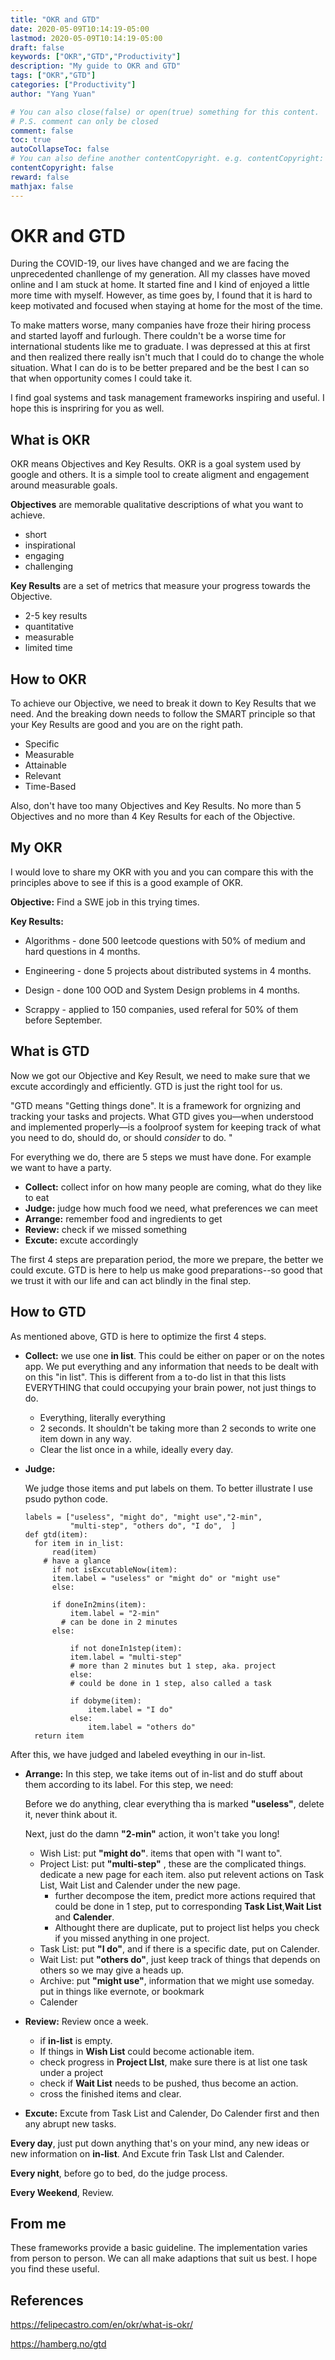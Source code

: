```yaml
---
title: "OKR and GTD"
date: 2020-05-09T10:14:19-05:00
lastmod: 2020-05-09T10:14:19-05:00
draft: false
keywords: ["OKR","GTD","Productivity"]
description: "My guide to OKR and GTD"
tags: ["OKR","GTD"]
categories: ["Productivity"]
author: "Yang Yuan"

# You can also close(false) or open(true) something for this content.
# P.S. comment can only be closed
comment: false
toc: true
autoCollapseToc: false
# You can also define another contentCopyright. e.g. contentCopyright: "This is another copyright."
contentCopyright: false
reward: false
mathjax: false
---
```


<!--more-->

# OKR and GTD

During the COVID-19, our lives have changed and we are facing the unprecedented chanllenge of my generation. All my classes have moved online and I am stuck at home. It started fine and I kind of enjoyed a little more time with myself. However, as time goes by, I found that it is hard to keep motivated and focused when staying at home for the most of the time. 

To make matters worse, many companies have froze their hiring process and started layoff and furlough. There couldn't be a worse time for international students like me to graduate. I was depressed at this at first and then realized there really isn't much that I could do to change the whole situation. What I can do is to be better prepared and be the best I can so that when opportunity comes I could take it. 

I  find goal systems and task management frameworks inspiring and useful. I hope this is inspriring for you as well.

## What is OKR

OKR means Objectives and Key Results. OKR is a goal system used by google and others. It is a simple tool to create aligment and engagement around measurable goals.

**Objectives** are memorable qualitative descriptions of what you want to achieve. 

- short
- inspirational
- engaging
- challenging

**Key Results** are a set of metrics that measure your progress towards the Objective.

- 2-5 key results
- quantitative
- measurable
- limited time

## How to OKR

To achieve our Objective, we need to break it down to Key Results that we need. And the breaking down needs to follow the SMART principle so that your Key Results are good and you are on the right path. 

- Specific
- Measurable
- Attainable
- Relevant
- Time-Based

Also, don't have too many Objectives and Key Results. No more than 5 Objectives and no more than 4 Key Results for each of the Objective.

## My OKR

I would love to share my OKR with you and you can compare this with the principles above to see if this is a good example of OKR.

**Objective:** Find a SWE job in this trying times.

**Key Results:**

- Algorithms - done 500 leetcode questions with 50% of medium and hard questions in 4 months.

- Engineering - done 5 projects about distributed systems in 4 months. 

- Design - done 100 OOD and System Design problems in 4 months.

- Scrappy - applied to 150 companies, used referal for 50% of them before September. 

## What is GTD

Now we got our Objective and Key Result, we need to make sure that we excute accordingly and efficiently. GTD is just the right tool for us. 

"GTD means "Getting things done". It is a framework for orgnizing and tracking your tasks and projects. What GTD gives you—when understood and implemented properly—is a foolproof system for keeping track of what you need to do, should do, or should *consider* to do. "

For everything we do, there are 5 steps we must have done. For example we want to have a party.

- **Collect:** collect infor on how many people are coming, what do they like to eat
- **Judge:** judge how much food we need, what preferences we can meet
- **Arrange:** remember food and ingredients to get
- **Review:** check if we missed something
- **Excute:** excute accordingly

The first 4 steps are preparation period, the more we prepare, the better we could excute. GTD is here to help us make good preparations--so good that we trust it with our life and can act blindly in the final step.

## How to GTD

As mentioned above, GTD is here to optimize the first 4 steps. 

- **Collect:** we use one **in list**. This could be either on paper or on the notes app. We put everything and any information that needs to be dealt with on this "in list". This is different from a to-do list in that this lists EVERYTHING that could occupying your brain power, not just things to do.

  - Everything, literally everything
  - 2 seconds. It shouldn't be taking more than 2 seconds to write one item down in any way. 
  - Clear the list once in a while, ideally every day.

- **Judge:** 

  We judge those items and put labels on them. To better illustrate I use psudo python code.

  ```python3 {linenos=table,hl_lines=[8,"15-17"],linenostart=199}
  labels = ["useless", "might do", "might use","2-min", 
            "multi-step", "others do", "I do",  ]
  def gtd(item):
  	for item in in_list:
    	read(item)          
      # have a glance
    	if not isExcutableNow(item):
      	item.label = "useless" or "might do" or "might use"
    	else:
        
      	if doneIn2mins(item):
        	item.label = "2-min"              
          # can be done in 2 minutes
      	else:
          
        	if not doneIn1step(item):
          	item.label = "multi-step"        
            # more than 2 minutes but 1 step, aka. project
        	else:
            # could be done in 1 step, also called a task
            
            if dobyme(item):
            	item.label = "I do"
          	else:
            	item.label = "others do"
  	return item
  ```

After this, we have judged and labeled eveything in our in-list.

- **Arrange:** In this step, we take items out of in-list and do stuff about them according to its label. For this step, we need:

  Before we do anything, clear everything tha is marked **"useless"**, delete it, never think about it.

  Next, just do the damn **"2-min"** action, it won't take you long!

     - Wish List: put **"might do"**. items that open with "I want to".
     - Project List: put **"multi-step"** , these are the complicated things. dedicate a new page for each item. also put relevent actions on Task List, Wait List and Calender under the new page.
       - further decompose the item, predict more actions required that could be done in 1 step, put to corresponding **Task List**,**Wait List** and **Calender**. 
       - Althought there are duplicate, put to project list helps you check if you missed anything in one project. 
     - Task List: put **"I do"**, and if there is a specific date, put on Calender.
     - Wait List: put **"others do"**, just keep track of things that depends on others so we may give a heads up.
     - Archive: put **"might use"**, information that we might use someday. put in things like evernote, or bookmark 
     - Calender

- **Review:** Review once a week.
  - if **in-list** is empty.
  - If things in **Wish List** could become actionable item.
  - check progress in **Project LIst**, make sure there is at list one task under a project
  - check if **Wait List** needs to be pushed, thus become an action.
  - cross the finished items and clear.

- **Excute:** Excute from Task List and Calender, Do Calender first and then any abrupt new tasks.



**Every day**, just put down anything that's on your mind, any new ideas or new information on **in-list**. And Excute frin Task LIst and Calender.

**Every night**, before go to bed, do the judge process.

**Every Weekend**, Review.

## From me

These frameworks provide a basic guideline. The implementation varies from person to person. We can all make adaptions that suit us best. I hope you find these useful. 

## References

https://felipecastro.com/en/okr/what-is-okr/

https://hamberg.no/gtd

